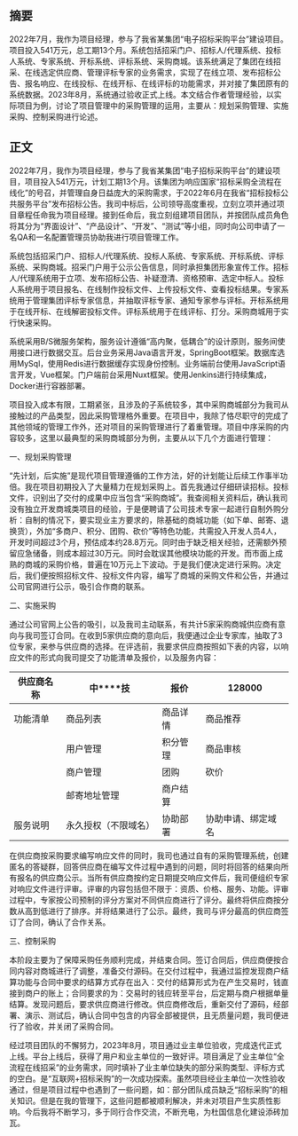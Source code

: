 ## 摘要

2022年7月，我作为项目经理，参与了我省某集团“电子招标采购平台”建设项目。项目投入541万元，总工期13个月。系统包括招采门户、招标人/代理系统、投标人系统、专家系统、开标系统、评标系统、采购商城。该系统满足了集团在线招采、在线选定供应商、管理评标专家的业务需求，实现了在线立项、发布招标公告、报名响应、在线投标、在线开标、在线评标的功能需求，并对接了集团原有的系统数据。2023年8月，系统通过验收正式上线。本文结合作者管理经验，以实际项目为例，讨论了项目管理中的采购管理的运用，主要从：规划采购管理、实施采购、控制采购进行论述。

## 正文

2022年7月，我作为项目经理，参与了我省某集团“电子招标采购平台”的建设项目，项目投入541万元，计划工期13个月。该集团为响应国家“招标采购全流程在线化”的号召，并管理自身日益庞大的采购需求，于2022年6月在我省“招标投标公共服务平台”发布招标公告。我司中标后，公司领导高度重视，立刻立项并通过项目章程任命我为项目经理。接到任命后，我立刻组建项目团队，并按团队成员角色将其分为“界面设计”、“产品设计”、“开发”、“测试”等小组，同时向公司申请了一名QA和一名配置管理员协助我进行项目管理工作。

系统包括招采门户、招标人/代理系统、投标人系统、专家系统、开标系统、评标系统、采购商城。招采门户用于公示公告信息，同时承担集团形象宣传工作。招标人/代理系统用于立项、发布招标公告、补疑澄清、资格预审、选定中标人。投标人系统用于项目报名、在线制作投标文件、上传投标文件、查看投标结果。专家系统用于管理集团评标专家信息，并抽取评标专家、通知专家参与评标。开标系统用于在线开标、在线解密投标文件。评标系统用于在线评标、打分。采购商城用于实行快速采购。

系统采用B/S微服务架构，服务设计遵循“高内聚，低耦合”的设计原则，服务间使用接口进行数据交互。后台业务采用Java语言开发，SpringBoot框架。数据库选用MySql，使用Redis进行数据缓存实现身份控制。业务端前台使用JavaScript语言开发，Vue框架。门户端前台采用Nuxt框架。使用Jenkins进行持续集成，Docker进行容器部署。

项目投入成本有限，工期紧张，且涉及的子系统较多，其中采购商城部分为我司从接触过的产品类型，因此采购管理格外重要。在项目中，我除了恪尽职守的完成了其他领域的管理工作外，还对项目的采购管理进行了着重管理。项目中序采购的内容较多，这里以最典型的采购商城部分为例，主要从以下几个方面进行管理：

一、规划采购管理

“先计划，后实施”是现代项目管理遵循的工作方法，好的计划能让后续工作事半功倍。我在项目初期投入了大量精力在规划采购上。首先我通过仔细研读招标。投标文件，识别出了交付的成果中应当包含“采购商城”。我查阅相关资料后，确认我司没有独立开发商城类项目的经验，于是便聘请了公司技术专家一起进行自制外购分析：自制的情况下，要实现业主方要求的，除基础的商城功能（如下单、邮寄、退换货），外加“多商户、积分、团购、砍价”等特色功能，共需投入开发人员4人，开发时间超过3个月，预估成本约28.8万元。同时由于缺乏相关经验，还需额外预留应急储备，则成本超过30万元。同时会耽误其他模块功能的开发。而市面上成熟的商城的采购价格，普遍在10万元上下波动。于是我们便决定进行采购。决定后，我们便按照招标文件、投标文件内容，编写了商城的采购文件和公告，并通过公司官网进行公示，吸引合作商的联系。

二、实施采购

通过公司官网上公告的吸引，以及我司主动联系，有共计5家采购商城供应商有意向与我司签订合同。在收到5家供应商的意向后，我便通过企业专家库，抽取了3位专家，来参与供应商的选择。在评选前，我要求供应商按照如下表的内容，以响应文件的形式向我司提交了功能清单及报价，以及服务内容：

| 供应商名称 | 中****技             | 报价     | 128000             |
| ---------- | -------------------- | -------- | ------------------ |
| 功能清单   | 商品列表             | 商品详情 | 商品推荐           |
|            | 用户管理             | 积分管理 | 商品审核           |
|            | 商户管理             | 团购     | 砍价               |
|            | 邮寄地址管理         | 商户结算 |                    |
| 服务说明   | 永久授权（不限域名） | 协助部署 | 协助申请、绑定域名 |

在供应商按采购要求编写响应文件的同时，我司也通过自有的采购管理系统，创建匿名的答疑群，回答供应商在编写文件过程中遇到的问题，同时将回答的结果向所有报名的供应商公示。当所有供应商按约定日期提交响应文件后，我司便组织专家对响应文件进行评审。评审的内容包括但不限于：资质、价格、服务、功能。评审过程中，专家按公司预制的评分方案对不同供应商进行了评分。最终将供应商按分数从高到低进行了排序。并将结果进行了公示。最终，我司与评分最高的供应商签订了合同，确认了合作关系。

三、控制采购

本阶段主要为了保障采购任务顺利完成，并结束合同。签订合同后，供应商便按合同内容对商城进行了调整，准备交付源码。在交付过程中，我通过监控发现商户结算功能与合同中要求的结算方式存在出入：交付的结算形式为在产生交易时，钱直接到商户的账上；合同要求的为：交易时的钱应转至平台，后定期与商户根据单量结算。发现问题后，要求供应商进行修改。供应商修改后，重新交付了源码，经部署、演示、测试后，确认合同中包含的内容全部被提供，且无质量问题，我司便进行了验收，并关闭了采购合同。

经过项目团队的不懈努力，2023年8月，项目通过业主单位验收，完成迭代正式上线。平台上线后，获得了用户和业主单位的一致好评。项目满足了业主单位“全流程在线招采”的业务需求，同时填补了业主单位缺失的部分采购类型、评标方式的空白。是“互联网+招标采购”的一次成功探索。虽然项目经业主单位一次性验收通过，但是项目过程中也遇到了一些问题，如：部分团队成员缺乏“招标采购”的相关知识。但是在我的管理下，这些问题都被顺利解决，并未对项目产生实质性影响。今后我将不断学习，多于同行合作交流，不断充电，为杜国信息化建设添砖加瓦。
